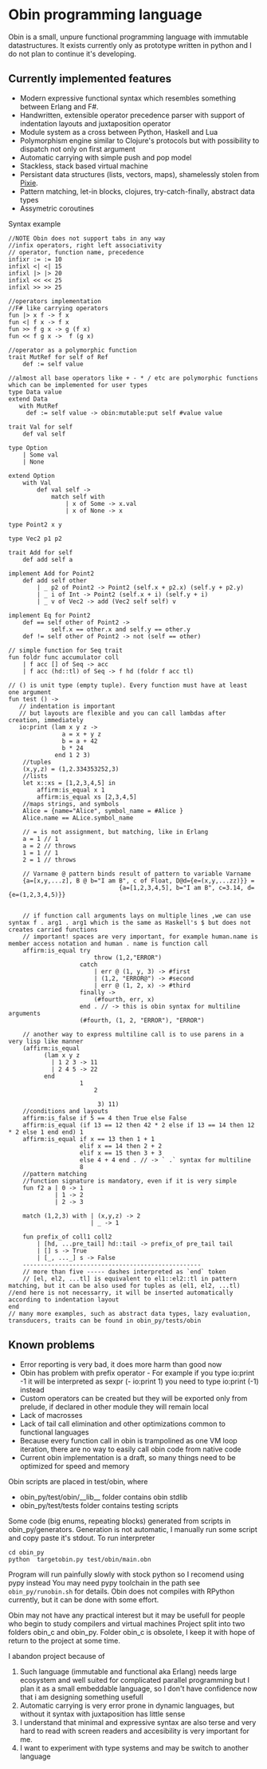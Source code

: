 # Obin programming language

Obin is a small, unpure functional programming language with immutable datastructures.
It exists currently only as prototype written in python and I do not plan to continue it's developing.

## Currently implemented features
* Modern expressive functional syntax which resembles something between Erlang and F#.
* Handwritten, extensible operator precedence parser with support of indentation layouts and juxtaposition operator
* Module system as a cross between Python, Haskell and Lua
* Polymorphism engine similar to Clojure's protocols but with possibility to dispatch not only on first argument
* Automatic carrying with simple push and pop model
* Stackless, stack based virtual machine
* Persistant data structures (lists, vectors, maps), shamelessly stolen from [Pixie](https://github.com/pixie-lang/pixie). 
* Pattern matching, let-in blocks, clojures, try-catch-finally, abstract data types
* Assymetric coroutines
 

Syntax example
```
//NOTE Obin does not support tabs in any way
//infix operators, right left associativity
// operator, function name, precedence
infixr := := 10
infixl <| <| 15
infixl |> |> 20
infixl << << 25
infixl >> >> 25

//operators implementation
//F# like carrying operators
fun |> x f -> f x
fun <| f x -> f x
fun >> f g x -> g (f x)
fun << f g x ->  f (g x)

//operator as a polymorphic function
trait MutRef for self of Ref
    def := self value
    
//almost all base operators like + - * / etc are polymorphic functions which can be implemented for user types
type Data value
extend Data
   with MutRef
     def := self value -> obin:mutable:put self #value value

trait Val for self
    def val self

type Option
    | Some val
    | None

extend Option
    with Val
        def val self ->
            match self with
                | x of Some -> x.val
                | x of None -> x

type Point2 x y

type Vec2 p1 p2

trait Add for self
    def add self a

implement Add for Point2
    def add self other
        | _ p2 of Point2 -> Point2 (self.x + p2.x) (self.y + p2.y)
        | _ i of Int -> Point2 (self.x + i) (self.y + i)
        | _ v of Vec2 -> add (Vec2 self self) v

implement Eq for Point2
    def == self other of Point2 ->
            self.x == other.x and self.y == other.y
    def != self other of Point2 -> not (self == other)

// simple function for Seq trait
fun foldr func accumulator coll
    | f acc [] of Seq -> acc
    | f acc (hd::tl) of Seq -> f hd (foldr f acc tl)

// () is unit type (empty tuple). Every function must have at least one argument
fun test () ->
   // indentation is important
   // but layouts are flexible and you can call lambdas after creation, immediately
   io:print (lam x y z ->
               a = x + y z
               b = a + 42
               b * 24
             end 1 2 3)
    //tuples
    (x,y,z) = (1,2.334353252,3)
    //lists
    let x::xs = [1,2,3,4,5] in
        affirm:is_equal x 1
        affirm:is_equal xs [2,3,4,5]
    //maps strings, and symbols
    Alice = {name="Alice", symbol_name = #Alice }
    Alice.name == ALice.symbol_name
    
    // = is not assignment, but matching, like in Erlang
    a = 1 // 1
    a = 2 // throws  
    1 = 1 // 1
    2 = 1 // throws 
    
    // Varname @ pattern binds result of pattern to variable Varname
    {a=[x,y,...z], B @ b="I am B", c of Float, D@d={e=(x,y,...zz)}} =
                               {a=[1,2,3,4,5], b="I am B", c=3.14, d={e=(1,2,3,4,5)}}
                    

    // if function call arguments lays on multiple lines ,we can use syntax f . arg1 . arg1 which is the same as Haskell's $ but does not creates carried functions
    // important! spaces are very important, for example human.name is member access notation and human . name is function call
    affirm:is_equal try
                        throw (1,2,"ERROR")
                    catch
                        | err @ (1, y, 3) -> #first
                        | (1,2, "ERROR@") -> #second
                        | err @ (1, 2, x) -> #third
                    finally ->
                        (#fourth, err, x)
                    end . // -> this is obin syntax for multiline arguments
                    (#fourth, (1, 2, "ERROR"), "ERROR")
    
    // another way to express multiline call is to use parens in a very lisp like manner
    (affirm:is_equal 
          (lam x y z
            | 1 2 3 -> 11
            | 2 4 5 -> 22
          end
                    1
                        2

                         3) 11)
    //conditions and layouts
    affirm:is_false if 5 == 4 then True else False
    affirm:is_equal (if 13 == 12 then 42 * 2 else if 13 == 14 then 12 * 2 else 1 end end) 1
    affirm:is_equal if x == 13 then 1 + 1
                    elif x == 14 then 2 + 2
                    elif x == 15 then 3 + 3
                    else 4 + 4 end . // -> ` .` syntax for multiline
                    8
    //pattern matching
    //function signature is mandatory, even if it is very simple
    fun f2 a | 0 -> 1
             | 1 -> 2
             | 2 -> 3
    
    match (1,2,3) with | (x,y,z) -> 2
                       | _ -> 1
                       
    fun prefix_of coll1 coll2
        | [hd, ...pre_tail] hd::tail -> prefix_of pre_tail tail
        | [] s -> True
        | [_, ..._] s -> False
    --------------------------------------------------
    // more than five ----- dashes interpreted as `end` token
    // [el, el2, ...tl] is equivalent to el1::el2::tl in pattern matching, but it can be also used for tuples as (el1, el2, ...tl)
//end here is not necessarry, it will be inserted automatically according to indentation layout
end 
// many more examples, such as abstract data types, lazy evaluation, transducers, traits can be found in obin_py/tests/obin
```

## Known problems
* Error reporting is very bad, it does more harm than good now
* Obin has problem with prefix operator - 
    For example if you type
    io:print -1 it will be interpreted as sexpr (- io:print 1) you need to type
    io:print (-1) instead
* Custom operators can be created but they will be exported only from prelude, if declared in other module they will remain local
* Lack of macrosses
* Lack of tail call elimination and other optimizations common to functional languages
* Because every function call in obin is trampolined as one VM loop iteration, there are no way to easily call obin code from native code
* Current obin implementation is a draft, so many things need to be optimized for speed and memory


Obin scripts are placed in test/obin, where
* obin_py/test/obin/\_\_lib__ folder contains obin stdlib
* obin_py/test/tests folder contains testing scripts

Some code (big enums, repeating blocks) generated from scripts in obin_py/generators. Generation is not automatic, I manually run some script and copy paste it's stdout.
To run interpreter
```
cd obin_py 
python  targetobin.py test/obin/main.obn
```
Program will run painfully slowly with stock python so I recomend using pypy instead
You may need pypy toolchain in the path see ```obin_py/runobin.sh``` for details.
Obin does not compiles with RPython currently, but it can be done with some effort.


Obin may not have any practical interest but it may be usefull for people who begin to study compilers and virtual machines
Project split into two folders obin_c and obin_py. Folder obin_c is obsolete, I keep it with hope of return to the project at some time.


I abandon project because of
1. Such language (immutable and functional aka Erlang) needs large ecosystem and well suited for complicated parallel programming but I plan it as a small embeddable language, so I don't have confidence now that i am designing something usefull
2. Automatic carrying is very error prone in dynamic languages, but without it syntax with juxtaposition has little sense
3. I understand that minimal and expressive syntax are also terse and very hard to read with screen readers and accesibility is very important for me.
4. I want to experiment with type systems and may be switch to another language
